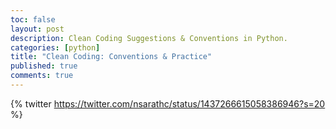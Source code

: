 ```yaml
---
toc: false
layout: post
description: Clean Coding Suggestions & Conventions in Python.
categories: [python]
title: "Clean Coding: Conventions & Practice"
published: true
comments: true
---
```

{% twitter https://twitter.com/nsarathc/status/1437266615058386946?s=20 %}

